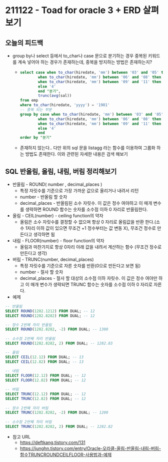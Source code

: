 # 211122 - Toad for oracle 3 + ERD 살펴보기





## 오늘의 피드백

- group by나 select 등에서 to_char나 case 문으로 분기하는 경우 중복된 키워드를 계속 넣어야 하는 경우가 존재하는데, 중복을 방지하는 방법은 존재하는지?

  - ```sql
    select case when to_char(hiredate, 'mm') between '03' and '05' then '1'
            when to_char(hiredate, 'mm') between '06' and '08' then '2'
            when to_char(hiredate, 'mm') between '09' and '11' then '3'
            else '4'
            end "분기",
            trunc(avg(sal))
    from emp
    where to_char(hiredate, 'yyyy') = '1981'
    -- 중복 되는 부분
    group by case when to_char(hiredate, 'mm') between '03' and '05' then '1'
            when to_char(hiredate, 'mm') between '06' and '08' then '2'
            when to_char(hiredate, 'mm') between '09' and '11' then '3'
            else '4'
            end
    order by "분기"
    ```

  - 존재하지 않는다..  다만 위의 sql 문을 listagg 라는 함수를 이용하여 그룹화 하는 방법도 존재한다. 이와 관련된 자세한 내용은 검색 해보기

## SQL 반올림, 올림, 내림, 버림 정리해보기

- 반올림 - ROUND( number , decimal_places )
  - 특정 자릿수를 기준으로 가장 가까운 값으로 올리거나 내려서 리턴
  - number - 반올림 할 숫자
  - decimal_places - 반올림된 소수 자릿수. 이 값은 정수 여야하고 이 매개 변수를 생략하면 ROUND 함수는 숫자를 소수점 이하 0 자리로 반올림한다.
- 올림 - CEIL(number) - ceiling function의 약자
  - 올림은 소수 자릿수를 결정할 수 없으며 항상 0 자리로 올림값을 반환 한다.(소수 1자리 이하 값이 있으면 무조건 +1 정수부터는 값 변동 X), 무조건 정수로 만든다고 생각하면 됨
- 내림 - FLOOR(number) - floor function의 약자
  - 올림과 마찬가지로 항상 0자리 아래 값을 내려서 계산하는 함수 (무조건 정수로 만든다고 생각)
- 버림 - TRUNC(number, decimal_places)
  - 특정 자릿수를 기준으로 자른 숫자를 반환(0으로 만든다고 보면 됨)
  - number - 절사 할 숫자
  - decimal_places - 절사 할 대상의 소수점 이하 자릿수. 이 값은 정수 여야만 하고 이 매개 변수가 생략되면 TRUNC 함수는 숫자를 소수점 이하 0 자리로 자른다.
- 예제

```sql
-- 반올림
SELECT ROUND(1282.1212) FROM DUAL; -- 12
SELECT ROUND(1282.8282) FROM DUAL; -- 12

-- 정수 2번째 자리 반올림
SELECT ROUND(1282.8282, -2) FROM DUAL; -- 1300
 
-- 소수점 2번째 자리 반올림
SELECT ROUND(1282.8282, 2) FROM DUAL; -- 1282.83

-- 올림
SELECT CEIL(12.12) FROM DUAL; -- 13
SELECT CEIL(12.82) FROM DUAL; -- 13
 
-- 내림
SELECT FLOOR(12.12) FROM DUAL; -- 12
SELECT FLOOR(12.82) FROM DUAL; -- 12

-- 버림
SELECT TRUNC(12.12) FROM DUAL; -- 12
SELECT TRUNC(12.82) FROM DUAL; -- 12
 
-- 정수 2번째 자리 버림
SELECT TRUNC(1282.8282, -2) FROM DUAL; -- 1200
 
-- 소수점 2번째 자리 버림
SELECT TRUNC(1282.8282, 2) FROM DUAL; -- 1282.82
```

- 참고 URL 
  - https://deftkang.tistory.com/131
  - https://junghn.tistory.com/entry/Oracle-오라클-올림-반올림-내림-버림-함수TRUNCROUNDCEILFLOOR-사용법과-예제

